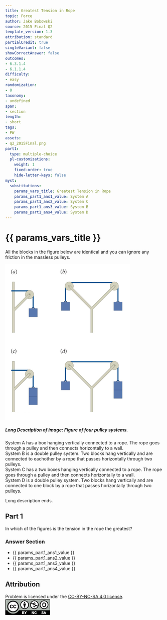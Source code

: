 ```yaml
---
title: Greatest Tension in Rope
topic: Force
author: Jake Bobowski
source: 2015 Final Q2
template_version: 1.3
attribution: standard
partialCredit: true
singleVariant: false
showCorrectAnswer: false
outcomes:
- 6.3.1.4
- 6.1.1.4
difficulty:
- easy
randomization:
- 0
taxonomy:
- undefined
span:
- section
length:
- short
tags:
- PW
assets:
- q2_2015Final.png
part1:
  type: multiple-choice
  pl-customizations:
    weight: 1
    fixed-order: true
    hide-letter-keys: false
myst:
  substitutions:
    params_vars_title: Greatest Tension in Rope
    params_part1_ans1_value: System A
    params_part1_ans2_value: System C
    params_part1_ans3_value: System B
    params_part1_ans4_value: System D
---
```

# {{ params_vars_title }}
All the blocks in the figure below are identical and you can ignore any friction in the massless pulleys.

<img longdesc="Greatest Tension in Rope.md#desc" alt="Figure of four pulley systems." src="q2_2015Final.png">

</br>

<div id="desc">
<h5>Long Description of image: Figure of four pulley systems.</h5>
System A has a box hanging vertically connected to a rope. The rope goes through a pulley and then connects horizontally to a wall. </br>
System B is a double pulley system. Two blocks hang vertically and are connected to eachother by a rope that passes horizontally through two pulleys. </br>
System C has a two boxes hanging vertically connected to a rope. The rope goes through a pulley and then connects horizontally to a wall.</br>
System D is a double pulley system. Two blocks hang vertically and are connected to one block by a rope that passes horizontally through two pulleys.
<p>Long description ends.</p>
<div>

## Part 1

In which of the figures is the tension in the rope the greatest?

### Answer Section

- {{ params_part1_ans1_value }}
- {{ params_part1_ans2_value }}
- {{ params_part1_ans3_value }}
- {{ params_part1_ans4_value }}

## Attribution

Problem is licensed under the [CC-BY-NC-SA 4.0 license](https://creativecommons.org/licenses/by-nc-sa/4.0/).<br> ![The Creative Commons 4.0 license requiring attribution-BY, non-commercial-NC, and share-alike-SA license.](https://raw.githubusercontent.com/firasm/bits/master/by-nc-sa.png)